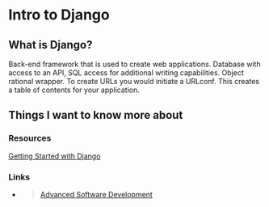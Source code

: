 # Intro to Django

## What is Django?

Back-end framework that is used to create web applications. Database with access to an API, SQL access for additional writing capabilities. Object rational wrapper. To create URLs you would initiate a URLconf.  This creates a table of contents for your application.

## Things I want to know more about

### Resources

[Getting Started with Django](https://www.djangoproject.com/start/)

### Links

- >[Advanced Software Development](README.md)
